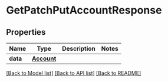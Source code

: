 # GetPatchPutAccountResponse

## Properties
Name | Type | Description | Notes
------------ | ------------- | ------------- | -------------
**data** | [**Account**](Account.md) |  | 

[[Back to Model list]](../README.md#documentation-for-models) [[Back to API list]](../README.md#documentation-for-api-endpoints) [[Back to README]](../README.md)

